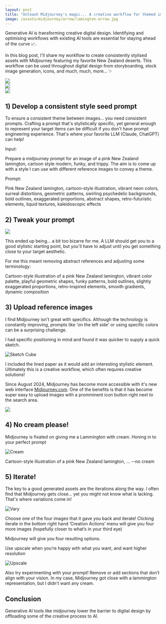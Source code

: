 ```yaml
---
layout: post
title: "Unleash Midjourney's magic... A creative workflow for themed image generation"
image: /assets/midjourney/arrow/lamington-arrow.jpg
---
```


Generative AI is transforming creative digital design. Identifying and optimising workflows with existing AI tools are essential for staying ahead of the curve 📈.

In this blog post, I'll share my workflow to create consistently stylised assets with Midjourney featuring my favorite New Zealand deserts. This workflow can be used throughout digital design from storyboarding, stock image generation, icons, and much, much, more... ✨

<img src="/assets/midjourney/arrow/jaffa-arrow.jpg"/>
<div style="margin-bottom: 8px"/>
<img src="/assets/midjourney/arrow/lamington-arrow.jpg"/>
<div style="margin-bottom: 8px"/>
<img src="/assets/midjourney/arrow/pavlova-arrow.jpg"/>

## 1) Develop a consistent style seed prompt

To ensure a consistent theme between images... you need consistent prompts. Crafting a prompt that's stylistically specific, yet general enough to represent your target items can be difficult if you don't have prompt engineering experience. That's where your favorite LLM (Claude, ChatGPT) can help!

Input:

<div class="code-block">
Prepare a midjourney prompt for an image of a pink New Zealand lamington, cartoon style modern, funky, and trippy. The aim is to come up with a style I can use with different reference images to convey a theme.
</div>

Prompt:

<div class="code-block">
Pink New Zealand lamington, cartoon-style illustration, vibrant neon colors, surreal distortions, geometric patterns, swirling psychedelic backgrounds, bold outlines, exaggerated proportions, abstract shapes, retro-futuristic elements, liquid textures, kaleidoscopic effects
</div>

## 2) Tweak your prompt

<img src="/assets/midjourney/arrow/trippy-arrow.jpg"/>

This ended up being… a bit too bizarre for me. A LLM should get you to a good stylistic starting point, but you'll have to adjust until you get something close to your target aesthetic.

For me this meant removing abstract references and adjusting some terminology:

<div class="code-block">
Cartoon-style illustration of a pink New Zealand lamington, vibrant color palette, playful geometric shapes, funky patterns, bold outlines, slightly exaggerated proportions, retro-inspired elements, smooth gradients, dynamic composition
</div>

## 3) Upload reference images

I find Midjourney isn't great with specifics. Although the technology is constantly improving, prompts like 'on the left side' or using specific colors can be a surprising challenge.

I had specific positioning in mind and found it was quicker to supply a quick sketch.

![Sketch Cube](/assets/midjourney/sketch-cube.jpg)

I included the lined paper as it would add an interesting stylistic element. Ultimately this is a creative workflow, which often requires creative solutions!

Since August 2024, Midjourney has become more accessible with it's new web interface <a href="midjourney.com">Midjourney.com</a>. One of the benefits is that it has become super easy to upload images with a promminent icon button right next to the search area.

<img src="/assets/midjourney/add-image-small.png" />

## 4) No cream please!

Midjourney is fixated on giving me a Lammington with cream. Honing in to your perfect prompt

![Cream](/assets/midjourney/cream.png)

<div class="code-block">
Cartoon-style illustration of a pink New Zealand lamington, ... --no cream
</div>

## 5) Iterate!

The key to a good generated assets are the iterations along the way. I often find that Midjourney gets close… yet you might not know what is lacking. That's where variations come in!

![Vary](/assets/midjourney/vary.jpg)

Choose one of the four images that it gave you back and iterate! Clicking iterate in the bottom right hand ‘Creation Actions’ menu will give you four more images (hopefully closer to what’s in your third eye)

Midjourney will give you four resulting options.

Use upscale when you’re happy with what you want, and want higher resolution

![Upscale](/assets/midjourney/upscale.jpg)

Also try experimenting with your prompt! Remove or add sections that don’t align with your vision. In my case, Midjourney got close with a lammington representation, but I didn't want any cream.

## Conclusion

Generative AI tools like midjourney lower the barrier to digital design by offloading some of the creative process to AI.
